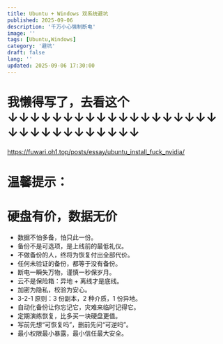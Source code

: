 ```yaml
---
title: Ubuntu + Windows 双系统避坑
published: 2025-09-06
description: '千万小心强制断电'
image: ''
tags: [Ubuntu,Windows]
category: '避坑'
draft: false 
lang: ''
updated: 2025-09-06 17:30:00
---
```

# 我懒得写了，去看这个↓↓↓↓↓↓↓↓↓↓↓↓↓↓↓↓↓↓↓↓↓↓↓↓↓↓↓↓↓↓↓

https://fuwari.oh1.top/posts/essay/ubuntu_install_fuck_nvidia/

# 温馨提示：

# 硬盘有价，数据无价
- 数据不怕多备，怕只此一份。
- 备份不是可选项，是上线前的最低礼仪。
- 不做备份的人，终将为恢复付出全部代价。
- 任何未验证的备份，都等于没有备份。
- 断电一瞬失万物，谨慎一秒保岁月。
- 云不是保险箱：异地 + 离线才是底线。
- 加密为隐私，校验为安心。
- 3-2-1 原则：3 份副本，2 种介质，1 份异地。
- 自动化备份让你忘记它，灾难来临时记得它。
- 定期演练恢复，比多买一块硬盘更值。
- 写前先想“可恢复吗”，删前先问“可逆吗”。
- 最小权限最小暴露，最小信任最大安全。
